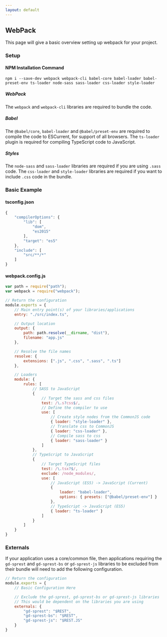 ```yaml
---
layout: default
---
```


## WebPack

This page will give a basic overview setting up webpack for your project.

### Setup

#### NPM Installation Command

```
npm i --save-dev webpack webpack-cli babel-core babel-loader babel-preset-env ts-loader node-sass sass-loader css-loader style-loader
```

##### WebPack

The `webpack` and `webpack-cli` libraries are required to bundle the code.

##### Babel

The `@babel/core`, `babel-loader` and `@babel/preset-env` are required to compile the code to ESCurrent, for support of all browsers. The `ts-loader` plugin is required for compiling TypeScript code to JavaScript.

##### Styles

The `node-sass` and `sass-loader` libraries are required if you are using `.sass` code. The `css-loader` and `style-loader` libraries are required if you want to include `.css` code in the bundle.

### Basic Example

#### tsconfig.json

```js
{
    "compilerOptions": {
        "lib": [
            "dom",
            "es2015"
        ],
        "target": "es5"
    },
    "include": [
        "src/**/*"
    ]
}
```

#### webpack.config.js

```js
var path = require("path");
var webpack = require("webpack");

// Return the configuration
module.exports = {
    // Main entry point(s) of your libraries/applications
    entry: "./src/index.ts",

    // Output location
    output: {
        path: path.resolve(__dirname, "dist"),
        filename: "app.js"
    },

    // Resolve the file names
    resolve: {
        extensions: [".js", ".css", ".sass", ".ts"]
    },

    // Loaders
    module: {
        rules: [
            // SASS to JavaScript
            {
                // Target the sass and css files
                test: /\.s?css$/,
                // Define the compiler to use
                use: [
                    // Create style nodes from the CommonJS code
                    { loader: "style-loader" },
                    // Translate css to CommonJS
                    { loader: "css-loader" },
                    // Compile sass to css
                    { loader: "sass-loader" }
                ]
            },
            // TypeScript to JavaScript
            {
                // Target TypeScript files
                test: /\.tsx?$/,
                exclude: /node_modules/,
                use: [
                    // JavaScript (ES5) -> JavaScript (Current)
                    {
                        loader: "babel-loader",
                        options: { presets: ["@babel/preset-env"] }
                    },
                    // TypeScript -> JavaScript (ES5)
                    { loader: "ts-loader" }
                ]
            }
        ]
    }
}
```

### Externals

If your application uses a core/common file, then applications requiring the `gd-sprest` and `gd-sprest-bs` or `gd-sprest-js` libraries to be excluded from their bundle will need to add the following configuration.

```js
// Return the configuration
module.exports = {
    // Basic Configuration Here

    // Exclude the gd-sprest, gd-sprest-bs or gd-sprest-js libraries
    // This would be dependent on the libraries you are using
    externals: {
        "gd-sprest": "$REST",
        "gd-sprest-bs": "$REST",
        "gd-sprest-js": "$REST.JS"
    }
}
```